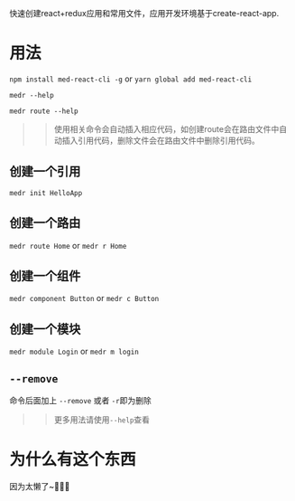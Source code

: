 快速创建react+redux应用和常用文件，应用开发环境基于create-react-app.

# 用法

`npm install med-react-cli -g` or `yarn global add med-react-cli`

`medr --help`

`medr route --help`

>> 使用相关命令会自动插入相应代码，如创建route会在路由文件中自动插入引用代码，删除文件会在路由文件中删除引用代码。

## 创建一个引用

`medr init HelloApp`

## 创建一个路由

`medr route Home` or `medr r Home`

## 创建一个组件

`medr component Button` or `medr c Button`

## 创建一个模块

`medr module Login` or `medr m login`

## `--remove`

命令后面加上 `--remove` 或者 `-r`即为删除

>>更多用法请使用`--help`查看

# 为什么有这个东西

因为太懒了~🤣🤣🤣